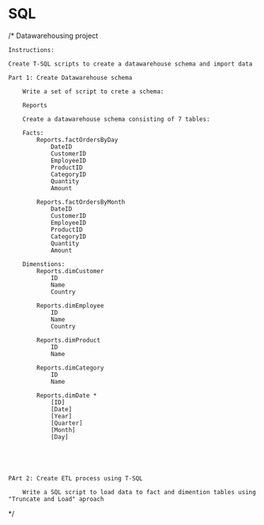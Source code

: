 # SQL
/*
	Datawarehousing  project
	
	Instructions:
	
	Create T-SQL scripts to create a datawarehouse schema and import data
	
	Part 1: Create Datawarehouse schema
	
		Write a set of script to crete a schema:

		Reports

		Create a datawarehouse schema consisting of 7 tables:

		Facts:
			Reports.factOrdersByDay
				DateID
				CustomerID
				EmployeeID
				ProductID
				CategoryID
				Quantity
				Amount
				
			Reports.factOrdersByMonth
				DateID
				CustomerID
				EmployeeID
				ProductID
				CategoryID
				Quantity
				Amount
				
		Dimenstions:
			Reports.dimCustomer
				ID
				Name
				Country

			Reports.dimEmployee
				ID
				Name
				Country

			Reports.dimProduct
				ID
				Name

			Reports.dimCategory
				ID
				Name

			Reports.dimDate	*
				[ID]
				[Date]
				[Year]
				[Quarter]
				[Month]
				[Day]

		



	PArt 2: Create ETL process using T-SQL
		
		Write a SQL script to load data to fact and dimention tables using "Truncate and Load" aproach



*/
